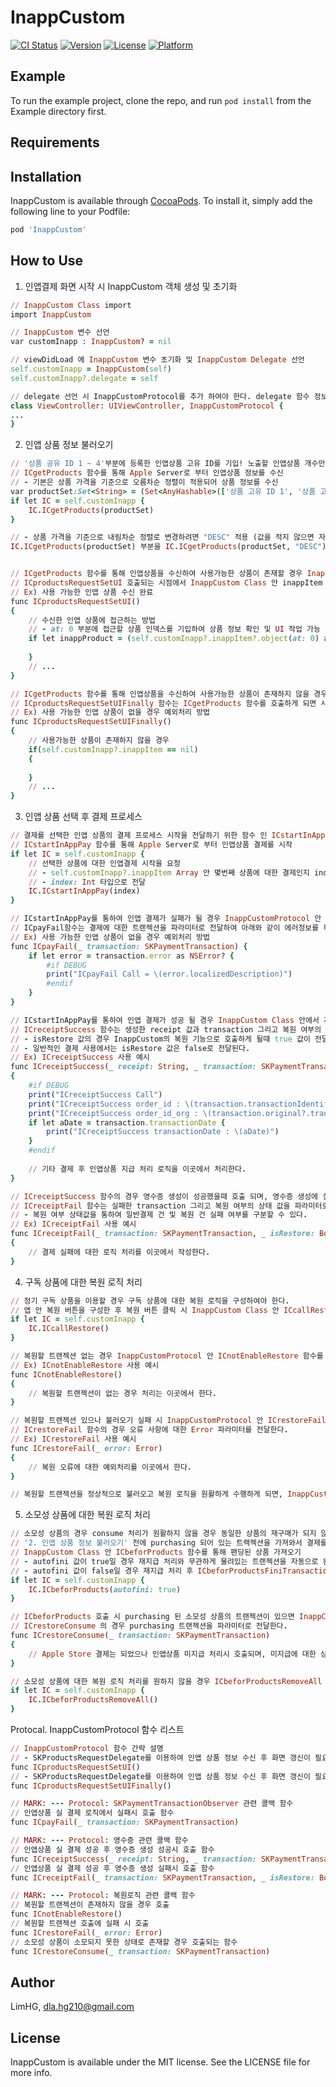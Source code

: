 # InappCustom

[![CI Status](https://img.shields.io/travis/LimHG/InappCustom.svg?style=flat)](https://travis-ci.org/LimHG/InappCustom)
[![Version](https://img.shields.io/cocoapods/v/InappCustom.svg?style=flat)](https://cocoapods.org/pods/InappCustom)
[![License](https://img.shields.io/cocoapods/l/InappCustom.svg?style=flat)](https://cocoapods.org/pods/InappCustom)
[![Platform](https://img.shields.io/cocoapods/p/InappCustom.svg?style=flat)](https://cocoapods.org/pods/InappCustom)

## Example

To run the example project, clone the repo, and run `pod install` from the Example directory first.

## Requirements

## Installation

InappCustom is available through [CocoaPods](https://cocoapods.org). To install
it, simply add the following line to your Podfile:

```ruby
pod 'InappCustom'
```

## How to Use

1. 인앱결제 화면 시작 시 InappCustom 객체 생성 및 초기화
```ruby
// InappCustom Class import
import InappCustom

// InappCustom 변수 선언
var customInapp : InappCustom? = nil

// viewDidLoad 에 InappCustom 변수 초기화 및 InappCustom Delegate 선언
self.customInapp = InappCustom(self)
self.customInapp?.delegate = self

// delegate 선언 시 InappCustomProtocol를 추가 하여야 한다. delegate 함수 정보는 아래에서 확인
class ViewController: UIViewController, InappCustomProtocol {
...
}
```

2. 인앱 상품 정보 불러오기
```ruby
// '상품 공유 ID 1 ~ 4'부분에 등록한 인앱상품 고유 ID를 기입! 노출할 인앱상품 개수만큼 입력 (1개만 입력도 가능)
// ICgetProducts 함수를 통해 Apple Server로 부터 인앱상품 정보를 수신 
// - 기본은 상품 가격을 기준으로 오름차순 정렬이 적용되어 상품 정보를 수신
var productSet:Set<String> = (Set<AnyHashable>(['상품 고유 ID 1', '상품 고유 ID 2', '상품 고유 ID 3', '상품 고유 ID 4']) as? Set<String>)!
if let IC = self.customInapp {
    IC.ICgetProducts(productSet)
}

// - 상품 가격을 기준으로 내림차순 정렬로 변경하려면 "DESC" 적용 (값을 적지 않으면 자동으로 오름차순으로 적용)
IC.ICgetProducts(productSet) 부분을 IC.ICgetProducts(productSet, "DESC") 로 요청


// ICgetProducts 함수를 통해 인앱상품을 수신하여 사용가능한 상품이 존재할 경우 InappCustomProtocol 안 ICproductsRequestSetUI 함수가 호출된다. 
// ICproductsRequestSetUI 호출되는 시점에서 InappCustom Class 안 inappItem Array 변수를 통해 각각의 인앱 상품 정보를 확인할 수 있다.
// Ex) 사용 가능한 인앱 상품 수신 완료
func ICproductsRequestSetUI()
{
    // 수신한 인앱 상품에 접근하는 방법
    // - at: 0 부분에 접근할 상품 인덱스를 기입하여 상품 정보 확인 및 UI 작업 가능
    if let inappProduct = (self.customInapp?.inappItem?.object(at: 0) as! SKProduct) {
        
    }
    // ...
}

// ICgetProducts 함수를 통해 인앱상품을 수신하여 사용가능한 상품이 존재하지 않을 경우에 대한 UI 작업 및 예외처리가 필요할 경우 InappCustomProtocol 안 ICproductsRequestSetUIFinally 함수를 이용한다. 
// ICproductsRequestSetUIFinally 함수는 ICgetProducts 함수를 호출하게 되면 사용가능 상품 정보와 무관하게 호출된다.
// Ex) 사용 가능한 인앱 상품이 없을 경우 예외처리 방법
func ICproductsRequestSetUIFinally()
{
    // 사용가능한 상품이 존재하지 않을 경우
    if(self.customInapp?.inappItem == nil)
    {
    
    }
    // ... 
}
```

3. 인앱 상품 선택 후 결제 프로세스
```ruby
// 결제를 선택한 인앱 상품의 결제 프로세스 시작을 전달하기 위한 함수 인 ICstartInAppPay 함수를 이용
// ICstartInAppPay 함수를 통해 Apple Server로 부터 인앱상품 결제를 시작
if let IC = self.customInapp {
    // 선택한 상품에 대한 인앱결제 시작을 요청
    // - self.customInapp?.inappItem Array 안 몇번째 상품에 대한 결제인지 index 값을 전달한다. 
    // - index: Int 타입으로 전달
    IC.ICstartInAppPay(index)
}

// ICstartInAppPay를 통하여 인앱 결제가 실패가 될 경우 InappCustomProtocol 안 ICpayFail 함수를 이용한다. 
// ICpayFail함수는 결제에 대한 트랜젝션을 파라미터로 전달하여 아래와 같이 에러정보를 확인 할 수 있다. 
// Ex) 사용 가능한 인앱 상품이 없을 경우 예외처리 방법
func ICpayFail(_ transaction: SKPaymentTransaction) {
    if let error = transaction.error as NSError? {
        #if DEBUG
        print("ICpayFail Call = \(error.localizedDescription)")
        #endif
    }
}

// ICstartInAppPay를 통하여 인앱 결제가 성공 될 경우 InappCustom Class 안에서 자동으로 receipt 생성 함수 InappCustomProtocol 안 ICreceiptSuccess 함수를 호출한다.
// ICreceiptSuccess 함수는 생성한 receipt 값과 transaction 그리고 복원 여부의 상태 값을 파라미터로 전달한다. 
// - isRestore 값의 경우 InappCustom의 복원 기능으로 호출하게 될때 true 값이 전달되며, 해당 방법은 아래에서 설명한다.
// - 일반적인 결제 사용에서는 isRestore 값은 false로 전달된다.
// Ex) ICreceiptSuccess 사용 예시
func ICreceiptSuccess(_ receipt: String, _ transaction: SKPaymentTransaction, _ isRestore: Bool)
{
    #if DEBUG
    print("ICreceiptSuccess Call")
    print("ICreceiptSuccess order_id : \(transaction.transactionIdentifier ?? "")")
    print("ICreceiptSuccess order_id_org : \(transaction.original?.transactionIdentifier ?? "")")
    if let aDate = transaction.transactionDate {
        print("ICreceiptSuccess transactionDate : \(aDate)")
    }
    #endif
    
    // 기타 결제 후 인앱상품 지급 처리 로직을 이곳에서 처리한다.
}

// ICreceiptSuccess 함수의 경우 영수증 생성이 성공했을때 호출 되며, 영수증 생성에 실패할 경우 InappCustomProtocol 안 ICreceiptFail 함수를 호출한다.
// ICreceiptFail 함수는 실패한 transaction 그리고 복원 여부의 상태 값을 파라미터로 전달한다. 
// - 복원 여부 상태값을 통하여 일반결제 건 및 복원 건 실패 여부를 구분할 수 있다. 
// Ex) ICreceiptFail 사용 예시
func ICreceiptFail(_ transaction: SKPaymentTransaction, _ isRestore: Bool)
{
    // 결제 실패에 대한 로직 처리를 이곳에서 작성한다.
}
```

4. 구독 상품에 대한 복원 로직 처리
```ruby
// 정기 구독 상품을 이용할 경우 구독 상품에 대한 복원 로직을 구성하여야 한다.
// 앱 안 복원 버튼을 구성한 후 복원 버튼 클릭 시 InappCustom Class 안 ICcallRestore 함수를 통해 Apple Server로 부터 복원 상품에 대한 트랜젝션을 가져온다.
if let IC = self.customInapp {
    IC.ICcallRestore()
}

// 복원할 트랜젝션 없는 경우 InappCustomProtocol 안 ICnotEnableRestore 함수를 호출한다.
// Ex) ICnotEnableRestore 사용 예시
func ICnotEnableRestore()
{
    // 복원할 트랜젝션이 없는 경우 처리는 이곳에서 한다.
}

// 복원할 트랜젝션 있으나 불러오기 실패 시 InappCustomProtocol 안 ICrestoreFail 함수를 호출한다.
// ICrestoreFail 함수의 경우 오류 사항에 대한 Error 파라미터를 전달한다.
// Ex) ICrestoreFail 사용 예시
func ICrestoreFail(_ error: Error)
{
    // 복원 오류에 대한 예외처리를 이곳에서 한다.
}

// 복원할 트랜젝션을 정상적으로 불러오고 복원 로직을 원활하게 수행하게 되면, InappCustom Class 안에서 자동으로 처리되어 InappCustomProtocol 안 ICreceiptSuccess 함수를 호출하며, isRestore 파라미터 값이 true로 전달된다.
```

5. 소모성 상품에 대한 복원 로직 처리
```ruby
// 소모성 상품의 경우 consume 처리가 원활하지 않을 경우 동일한 상품의 재구매가 되지 않도록 설계가 되어 있다. 
// '2. 인앱 상품 정보 불러오기' 전에 purchasing 되어 있는 트랙젝션을 가져와서 결제를 이어갈 수 있도록 추가 설계를 할 수 있다. 
// InappCustom Class 안 ICbeforProducts 함수를 통해 팬딩된 상품 가져오기
// - autofini 값이 true일 경우 재지급 처리와 무관하게 물려있는 트랜젝션을 자동으로 완료처리 한다
// - autofini 값이 false일 경우 재지급 처리 후 ICbeforProductsFiniTransaction(transaction) 함수를 호출해 주어야 완료처리가 된다.
if let IC = self.customInapp {
    IC.ICbeforProducts(autofini: true)
}

// ICbeforProducts 호출 시 purchasing 된 소모성 상품의 트랜젝션이 있으면 InappCustomProtocol 안 ICrestoreConsume 함수를 호출한다.
// ICrestoreConsume 의 경우 purchasing 트랜젝션을 파라미터로 전달한다.
func ICrestoreConsume(_ transaction: SKPaymentTransaction)
{
    // Apple Store 결제는 되었으나 인앱상품 미지급 처리시 호출되며, 미지급에 대한 상품을 지급하도록 이곳에서 처리 한다.
}

// 소모성 상품에 대한 복원 로직 처리를 원하지 않을 경우 ICbeforProductsRemoveAll 함수로 물려있는 트랜젝션을 모두 완료로 처리해준다.
if let IC = self.customInapp {
    IC.ICbeforProductsRemoveAll()
}
```

Protocal. InappCustomProtocol 함수 리스트
```ruby
// InappCustomProtocol 함수 간략 설명
// - SKProductsRequestDelegate를 이용하여 인앱 상품 정보 수신 후 화면 갱신이 필요할때 호출되는 함수 (사용 가능 상품이 있을 경우에만 호출)
func ICproductsRequestSetUI()
// - SKProductsRequestDelegate를 이용하여 인앱 상품 정보 수신 후 화면 갱신이 필요할때 호출되는 함수 (사용 가능 상품 여부와 무관하게 호출)
func ICproductsRequestSetUIFinally()

// MARK: --- Protocol: SKPaymentTransactionObserver 관련 콜백 함수
// 인앱상품 실 결제 로직에서 실패시 호출 함수
func ICpayFail(_ transaction: SKPaymentTransaction)

// MARK: --- Protocol: 영수증 관련 콜백 함수
// 인앱상품 실 결제 성공 후 영수증 생성 성공시 호출 함수
func ICreceiptSuccess(_ receipt: String, _ transaction: SKPaymentTransaction, _ isRestore: Bool)
// 인앱상품 실 결제 성공 후 영수증 생성 실패시 호출 함수
func ICreceiptFail(_ transaction: SKPaymentTransaction, _ isRestore: Bool)

// MARK: --- Protocol: 복원로직 관련 콜백 함수
// 복원할 트랜젝션이 존재하지 않을 경우 호출
func ICnotEnableRestore()
// 복원할 트랜젝션 호출에 실패 시 호출
func ICrestoreFail(_ error: Error)
// 소모성 상품이 소모되지 못한 상태로 존재할 경우 호출되는 함수
func ICrestoreConsume(_ transaction: SKPaymentTransaction)
```


## Author

LimHG, dla.hg210@gmail.com

## License

InappCustom is available under the MIT license. See the LICENSE file for more info.
